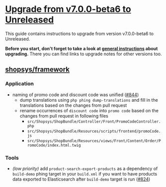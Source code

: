 # [Upgrade from v7.0.0-beta6 to Unreleased]

This guide contains instructions to upgrade from version v7.0.0-beta6 to Unreleased.

**Before you start, don't forget to take a look at [general instructions](/UPGRADE.md) about upgrading.**
There you can find links to upgrade notes for other versions too.

## [shopsys/framework]
### Application
- naming of promo code and discount code was unified ([#844](https://github.com/shopsys/shopsys/pull/844)) 
    - dump translations using `php phing dump-translations` and fill in the translations based on the changes from pull request
    - rename occurrences of `discount code` into `promo code` based on the changes from pull request in following files
        - `src/Shopsys/ShopBundle/Controller/Front/PromoCodeController.php`
        - `src/Shopsys/ShopBundle/Resources/scripts/frontend/promoCode.js`
        - `src/Shopsys/ShopBundle/Resources/views/Front/Content/Order/PromoCode/index.html.twig`

### Tools
- *(low priority)* add `product-search-export-products` as a dependency of `build-demo` phing target in your `build.xml`
if you want to have products data exported to Elasticsearch after `build-demo` target is run ([#824](https://github.com/shopsys/shopsys/pull/824/files))

[Upgrade from v7.0.0-beta6 to Unreleased]: https://github.com/shopsys/shopsys/compare/v7.0.0-beta6...HEAD
[shopsys/framework]: https://github.com/shopsys/framework
